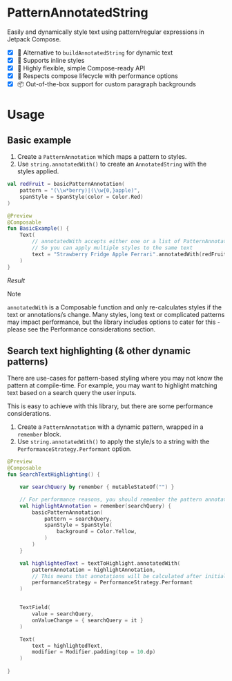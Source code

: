 # PatternAnnotatedString

Easily and dynamically style text using pattern/regular expressions in Jetpack Compose.

- [x] 📝 Alternative to `buildAnnotatedString` for dynamic text
- [x] 🧩 Supports inline styles
- [x] 🎨 Highly flexible, simple Compose-ready API
- [x] 🚀 Respects compose lifecycle with performance options
- [x] 📦 Out-of-the-box support for custom paragraph backgrounds

# Usage

## Basic example

1. Create a `PatternAnnotation` which maps a pattern to styles.
2. Use `string.annotatedWith()` to create an `AnnotatedString` with the styles applied.

```kotlin
val redFruit = basicPatternAnnotation(
    pattern = "(\\w*berry)|(\\w{0,}apple)",
    spanStyle = SpanStyle(color = Color.Red)
)

@Preview
@Composable
fun BasicExample() {
    Text(
        // annotatedWith accepts either one or a list of PatternAnnotations
        // So you can apply multiple styles to the same text
        text = "Strawberry Fridge Apple Ferrari".annotatedWith(redFruit)
    )
}
```

*Result*



> [!NOTE]
> `annotatedWith` is a Composable function and only re-calculates styles if the text or
> annotations/s change.
> Many styles, long text or complicated patterns may impact performance, but the library includes
> options to cater for this - please see the Performance considerations section.

## Search text highlighting (& other dynamic patterns)

There are use-cases for pattern-based styling where you may not know the pattern at compile-time.
For example, you may want to highlight matching text based on a search query the user inputs.

This is easy to achieve with this library, but there are some performance considerations.

1. Create a `PatternAnnotation` with a dynamic pattern, wrapped in a `remember` block.
2. Use `string.annotatedWith()` to apply the style/s to a string with the
   `PerformanceStrategy.Performant` option.

```kotlin
@Preview
@Composable
fun SearchTextHighlighting() {

    var searchQuery by remember { mutableStateOf("") }

    // For performance reasons, you should remember the pattern annotation with the search query as a key
    val highlightAnnotation = remember(searchQuery) {
        basicPatternAnnotation(
            pattern = searchQuery,
            spanStyle = SpanStyle(
                background = Color.Yellow,
            )
        )
    }

    val highlightedText = textToHighlight.annotatedWith(
        patternAnnotation = highlightAnnotation,
        // This means that annotations will be calculated after initial composition in a background thread
        performanceStrategy = PerformanceStrategy.Performant
    )


    TextField(
        value = searchQuery,
        onValueChange = { searchQuery = it }
    )

    Text(
        text = highlightedText,
        modifier = Modifier.padding(top = 10.dp)
    )
    
}

```

